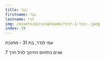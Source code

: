 ```yaml
---
title: נעמי
firstname: נעמי
lastname: לנדר
img: /assets/pics/uploads/נועמי-1-תמונה-.jpeg
index: 19
---
```

עמי לנדר, בת 31 - מחנכת

7 שנים בתחום החינוך לגיל הרך